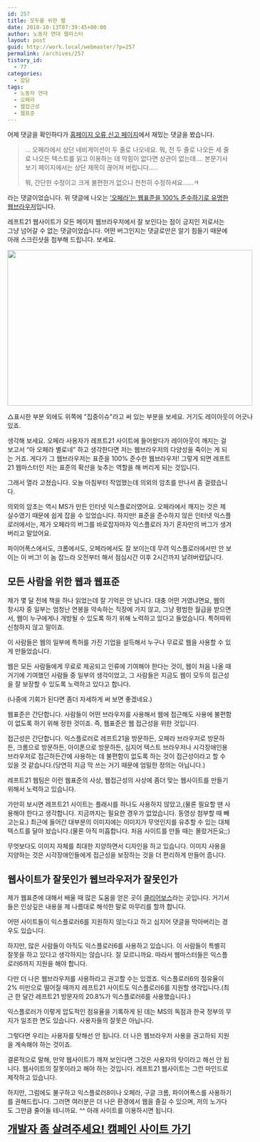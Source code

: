```yaml
---
id: 257
title: 모두를 위한 웹
date: 2010-10-13T07:39:45+00:00
author: 노동자 연대 웹마스터
layout: post
guid: http://work.local/webmaster/?p=257
permalink: /archives/257
tistory_id:
  - 77
categories:
  - 잡담
tags:
  - 노동자 연대
  - 오페라
  - 웹접근성
  - 웹표준
---
```

어제 댓글을 확인하다가 <a href="/10" target="_blank" class="broken_link">홈페이지 오류 신고 페이지</a>에서 재밌는 댓글을 봤습니다. 

> &#8230; 오페라에서 상단 네비게이션이 두 줄로 나오네요. 뭐, 전 두 줄로 나오든 세 줄로 나오든 텍스트를 읽고 이용하는 데 막힘이 없다면 상관이 없는데&#8230;. 본문기사 보기 페이지에서는 상단 제목이 끊어져 버립니다&#8230;..
> 
> 뭐, 간단한 수정이고 크게 불편한거 없으니 천천히 수정하셔요&#8230;&#8230;ㅋ

라는 댓글이었습니다. 위 댓글에 나오는 <a href="http://www.opera.com/" target="_blank">‘오페라’는 웹표준을 100% 준수하기로 유명한 웹브라우저</a>입니다.

레프트21 웹사이트가 모든 메이저 웹브라우저에서 잘 보인다는 점이 긍지인 저로서는 그냥 넘어갈 수 없는 댓글이었습니다. 어떤 버그인지는 댓글로만은 알기 힘들기 때문에 아래 스크린샷을 첨부해 드립니다. 보세요.

<div style="width: 560px" class="wp-caption aligncenter">
  <img src="http://work.local/webmaster/wp-content/uploads/1/cfile24.uf.1721C44E4D0847862861F8.png" width="550" height="350" alt="" />
  
  <p class="wp-caption-text">
    △표시한 부분 외에도 위쪽에 "집중이슈"라고 써 있는 부분을 보세요. 거기도 레이아웃이 어긋나 있죠.
  </p>
</div>

생각해 보세요. 오페라 사용자가 레프트21 사이트에 들어왔다가 레이아웃이 깨지는 걸 보고서 “아 오페라 별로네” 하고 생각한다면 저는 웹브라우저의 다양성을 죽이는 게 되는 거죠. 게다가 그 웹브라우저는 표준을 100% 준수한 웹브라우저! 그렇게 되면 레프트21 웹마스터인 저는 표준의 확산을 늦추는 역할을 해 버리게 되는 것입니다.

그래서 열라 고쳤습니다. 오늘 아침부터 작업했는데 의외의 암초를 만나서 좀 걸렸습니다.

의외의 암초는 역시 MS가 만든 인터넷 익스플로러였어요. 오페라에서 깨지는 것은 제 실수였기 때문에 쉽게 잡을 수 있었습니다. 하지만! 표준을 준수하지 않은 인터넷 익스플로러에서는, 제가 오페라의 버그를 바로잡자마자 익스플로러 자기 혼자만의 버그가 생겨버리고 말았어요.

파이어폭스에서도, 크롬에서도, 오페라에서도 잘 보이는데 무려 익스플로러에서만 안 보이는 이 버그! 이 놈 잡느라 오전부터 해서 점심시간 이후 2시간까지 날려버렸답니다.

## 모든 사람을 위한 웹과 웹표준

제가 몇 달 전에 책을 하나 읽었는데 잘 기억은 안 납니다. 대충 어떤 거였냐면요, 웹의 창시자 중 일부는 엄청난 연봉을 약속하는 직장에 가지 않고, 그냥 평범한 월급을 받으면서, 웹이 누구에게나 개방될 수 있도록 하기 위해 노력하고 있다고 들었습니다. 특허따위 신청하지 않고 말이죠.

이 사람들은 웹의 일부에 특허를 가진 기업을 설득해서 누구나 무료로 웹을 사용할 수 있게 만들었습니다.

웹은 모든 사람들에게 무료로 제공되고 인류에 기여해야 한다는 것이, 웹이 처음 나올 때 거기에 기여했던 사람들 중 일부의 생각이었고, 그 사람들은 지금도 웹이 모두의 접근성을 잘 보장할 수 있도록 노력하고 있다고 합니다.

(나중에 기회가 된다면 좀더 자세하게 써 보면 좋겠네요.)

웹표준은 간단합니다. 사람들이 어떤 브라우저를 사용해서 웹에 접근해도 사용에 불편함이 없도록 하기 위해 정한 것이죠. 즉, 웹표준은 웹 접근성을 위한 것입니다.

접근성은 간단합니다. 익스플로러로 레프트21을 방문하든, 오페라 브라우저로 방문하든, 크롬으로 방문하든, 아이폰으로 방문하든, 심지어 텍스트 브라우저나 시각장애인용 브라우저로 접근하든간에 사용하는 데 불편함이 없도록 하는 것이 접근성이라고 할 수 있을 것 같습니다.(당연히 지금 막 쓰는 거기 때문에 엄밀한 정의는 아닙니다.)

레프트21 웹팀은 이런 웹표준의 사상, 웹접근성의 사상에 좀더 맞는 웹사이트를 만들기 위해서 노력하고 있습니다.

가만히 보시면 레프트21 사이트는 플래시를 하나도 사용하지 않았고,(물론 필요할 땐 사용해야 한다고 생각합니다. 지금까지는 필요한 경우가 없었습니다. 동영상 첨부할 때 빼고는요.) 최근에 들어간 대부분의 이미지에는 이미지가 무엇인지를 유추할 수 있는 대체 텍스트를 달아 놨습니다.(물론 아직 미흡합니다. 처음 사이트를 만들 때는 몰랐거든요;;)

무엇보다도 이미지 자체를 최대한 지양하면서 디자인을 하고 있습니다. 이미지 사용을 지양하는 것은 시각장애인들에게 접근성을 보장하는 것을 더 편리하게 만들어 줍니다.

## 웹사이트가 잘못인가 웹브라우저가 잘못인가

제가 웹표준에 대해서 배울 때 많은 도움을 얻은 곳이 <a href="http://www.clearboth.org/" target="_blank">클리어보스</a>라는 곳입니다. 거기서 들은 인상깊은 내용을 제 나름대로 해석한 말로 마무리를 할까 합니다.

어떤 사이트들이 익스플로러6를 지원하지 않는다고 하고 심지어 댓글을 막아버리는 경우도 있습니다. 

하지만, 많은 사람들이 아직도 익스플로러6를 사용하고 있습니다. 이 사람들이 특별히 잘못을 하고 있다고 생각하지는 않습니다. 잘 모르니까요. 따라서 웹마스터들은 익스플로러6까지 지원을 해야 합니다. 

다만 더 나은 웹브라우저를 사용하라고 권고할 수는 있겠죠. 익스플로러6의 점유율이 2% 미만으로 떨어질 때까지 레프트21 사이트도 익스플로러6를 지원할 생각입니다.(최근 한 달간 레프트21 방문자의 20.8%가 익스플로러6를 사용했습니다.)

익스플로러가 이렇게 압도적인 점유율을 기록하게 된 데는 MS의 독점과 한국 정부의 무지가 일조한 면도 있습니다. 사용자들의 잘못은 아닙니다.

그렇다면 우리는 사용자를 탓해선 안 됩니다. 더 나은 웹브라우저 사용을 권고하되 지원을 계속해야 하는 것이죠.

결론적으로 말해, 만약 웹사이트가 깨져 보인다면 그것은 사용자의 탓이라고 해선 안 됩니다. 웹사이트의 잘못이라고 해야 하는 것입니다. 레프트21 웹사이트는 그런 마인드로 제작하고 있습니다.

하지만, 그럼에도 불구하고 익스플로러8이나 오페라, 구글 크롬, 파이어폭스를 사용하기를 권해드립니다. 그러면 여러분은 더 나은 환경에서 웹을 즐길 수 있으며, 저의 노가다도 그만큼 줄어들 테니까요. ^^ 아래 사이트를 이용하시면 됩니다.

<p style="text-align: center;">
  <meta http-equiv="content-type" content="text/html; charset=utf-8" />
  
  <a href="http://resistan.com/savethedeveloper/" target="_blank"><b><font class="Apple-style-span" size="5">개발자 좀 살려주세요! 캠페인 사이트 가기</font></b></a>
</p>